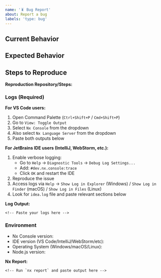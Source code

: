 ```yaml
---
name: '🪳 Bug Report'
about: Report a bug
labels: 'type: bug'
---
```


<!-- Please do your best to fill out all of the sections below! -->

## Current Behavior

<!-- What is the behavior that currently you experience? -->

## Expected Behavior

<!-- What is the behavior that you expect to happen? -->
<!-- Is this a regression? .i.e Did this used to be the behavior at one point?  -->

## Steps to Reproduce

<!-- ⚠️ IMPORTANT: A clear reproduction is essential for us to fix the issue! -->

<!-- Please provide one of the following (in order of preference): -->
<!-- 1. Can you reproduce this on https://github.com/nrwl/nx-examples? If so, open a PR with your changes and link it below. -->
<!-- 2. Provide a minimal GitHub repository that reproduces the issue -->
<!-- 3. At minimum, provide detailed step-by-step instructions to reproduce the issue -->

**Reproduction Repository/Steps:**

### Logs (Required)

<!-- ⚠️ CRITICAL: Please include logs! They are essential for debugging. -->

**For VS Code users:**

1. Open Command Palette (`Ctrl+Shift+P` / `Cmd+Shift+P`)
2. Go to `View: Toggle Output`
3. Select `Nx Console` from the dropdown
4. Also select `Nx Language Server` from the dropdown
5. Paste both outputs below

**For JetBrains IDE users (IntelliJ, WebStorm, etc.):**

1. Enable verbose logging:
   - Go to `Help` → `Diagnostic Tools` → `Debug Log Settings...`
   - Add: `#dev.nx.console:trace`
   - Click `OK` and restart the IDE
2. Reproduce the issue
3. Access logs via `Help` → `Show Log in Explorer` (Windows) / `Show Log in Finder` (macOS) / `Show Log in Files` (Linux)
4. Look for `idea.log` file and paste relevant sections below

**Log Output:**

```
<!-- Paste your logs here -->
```

### Environment

<!-- It's important for us to know the context in which you experience this behavior! -->
<!-- Please paste the result of `nx report` below! If not available, include package.json dependencies -->

- Nx Console version:
- IDE version (VS Code/IntelliJ/WebStorm/etc):
- Operating System (Windows/macOS/Linux):
- Node.js version:

**Nx Report:**

```
<!-- Run `nx report` and paste output here -->
```
